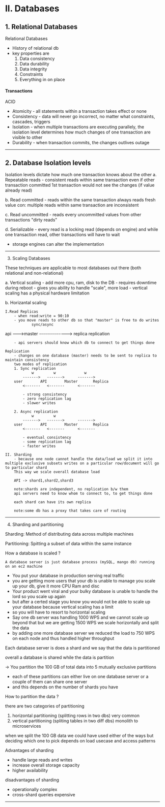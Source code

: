 # II. Databases

## 1. Relational Databases

Relational Databases
- History of relational db
- key properties are
	1. Data consistency
	2. Data durability
	3. Data integrity
	4. Constraints
	5. Everything in on place

#### Transactions
ACID 
- Atomicity - all statements within a transaction takes effect or none
- Consistency - data will never go incorrect, no matter what constraints, cascades, triggers
- Isolation - when multiple transactions are executing parallely, the isolation level determines how much changes of one transaction are visible to other
- Durability - when transaction commits, the changes outlives outage

---

## 2. Database Isolation levels

Isolation levels dictate how much one transaction knows about the other
a. Repeatable reads
	- consistent reads within same transaction
		even if other transaction committed 1st transaction would not see the changes (if value already read)

b. Read committed
	- reads within the same transaction always reads fresh value
		con: multiple reads within same transaction are inconsistent

c. Read uncommitted
	- reads every uncommitted values from other transactions
		"dirty reads"

d. Serializable
	- every read is a locking read (depends on engine)
	and while one transaction read, other transactions will have to wait

* storage engines can alter the implementation

--------------------------------------
3. Scaling Databases

 These techniques are applicable to most databases out there 
 (both relational and non-relational)

 a. Vertical scaling
 	- add more cpu, ram, disk to the DB
 	- requires downtime during reboot
 	- gives you ability to handle "scale", more load
 	- vertical scaling has a physical hardware limitation

 b. Horizantal scaling

 	I.Read Replicas
 		- when read:write = 90:10
 		- you move reads to other db so that "master" is free to do writes
 				sync/async
api --->master --------------> replica
 				replication

 		- api servers should know which db to connect to get things done

 	Replication 
 		- changes on one database (master) needs to be sent to replica to maintain consistency
 		two modes of replication
 		1. Sync replication
 				w 		  w             w
 			------->   ------->		 ------->
 		user		API 	   Master		Replica
 			<-------   <-------		 <-------

 			- strong consistency
 			- zero replication lag
 			- slower writes

 		2. Async replication
 				w 		  w             
 			------->   ------->		 ------->
 		user		API 	   Master		Replica
 			<-------   <-------		 <-------

 			- eventual consistency
 			- some replication lag
 			- faster writes

 	II. Sharding
 		- because one node cannot handle the data/load we split it into multiple exclusive subsets writes on a particular row/document will go to particular shard
 		This way we scale overall database load

 		API -> shard1,shard2,shard3

 		note:shards are independent, no replication b/w them
 		api servers need to know whom to connect to, to get things done

 		each shard can have its own replica

 		note:some db has a proxy that takes care of routing 

--------------------------------------
4. Sharding and partitioning

Sharding: Method of distributing data across multiple machines

Partitioning: Spitting a subset of data within the same instance 

How a database is scaled ?

	A database server is just database process (mySQL, mango db) running on an ec2 machine

- You put your database in production serving real traffic
- you are getting more users that your db is unable to manage you scale up your db, give it more CPU Ram and disc  
- Your product went viral and your bulky database is unable to handle the lord so you scale up again
- but after a certed stage you know you would not be able to scale up your database because vertical scaling has a limit 
- so you will have to resort to horizontal scaling
- Say one db server was handling 1000 WPS and we cannot scale up beyond that but we are getting 1500 WPS we scale horizontally and split the data 
- by adding one more database server we reduced the load to 750 WPS on each node and thus handled higher throughput 

Each database server is does a shard and we say that the data is partitioned

 overall a database is shared while the data is partition 

 -> You partition the 100 GB of total data into 5 mutually exclusive partitions
 - each of these partitions can either live on one database server or a couple of them can share one server
 - and this depends on the number of shards you have 

How to partition the data ?

there are two categories of partitioning
1. horizontal partitioning (splitting rows in two dbs) very common
2. vertical partitioning (spliting tables in two diff dbs) monolith to microservices

 when we split the 100 GB data we could have used either of the ways but deciding which one to pick depends on load usecase and access patterns 

Advantages of sharding
- handle  large reads and writes
- increase overall storage capacity
- higher availability

disadvantages of sharding
- operationally complex
- cross-shard queries expensive

--------------------------------------
